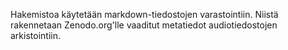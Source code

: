Hakemistoa käytetään markdown-tiedostojen varastointiin. Niistä rakennetaan Zenodo.org'lle vaaditut metatiedot audiotiedostojen arkistointiin. 
